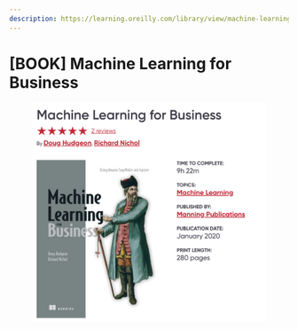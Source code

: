 ```yaml
---
description: https://learning.oreilly.com/library/view/machine-learning-for/9781617295836/
---
```


# \[BOOK] Machine Learning for Business

<figure><img src="../../../.gitbook/assets/image (1) (1).png" alt=""><figcaption></figcaption></figure>
